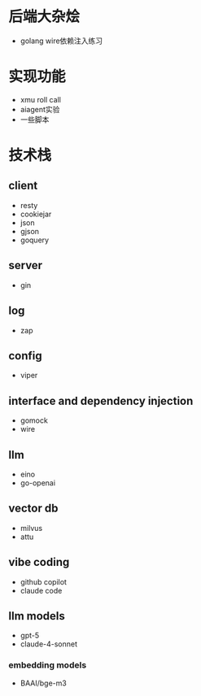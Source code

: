 # 后端大杂烩
- golang wire依赖注入练习

# 实现功能
- xmu roll call
- aiagent实验
- 一些脚本

# 技术栈
## client
- resty
- cookiejar
- json
- gjson
- goquery
## server
- gin
## log
- zap
## config
- viper
## interface and dependency injection
- gomock
- wire
## llm
- eino
- go-openai
## vector db
- milvus
- attu
## vibe coding
- github copilot
- claude code
## llm models
- gpt-5
- claude-4-sonnet
### embedding models
- BAAI/bge-m3